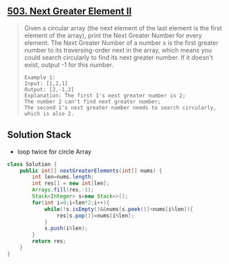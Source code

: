 ## [503. Next Greater Element II](https://leetcode-cn.com/problems/next-greater-element-ii/)

> Given a circular array (the next element of the last element is the first element of the array), print the Next Greater Number for every element. The Next Greater Number of a number x is the first greater number to its traversing-order next in the array, which means you could search circularly to find its next greater number. If it doesn't exist, output -1 for this number.
>
> ```
> Example 1:
> Input: [1,2,1]
> Output: [2,-1,2]
> Explanation: The first 1's next greater number is 2; 
> The number 2 can't find next greater number; 
> The second 1's next greater number needs to search circularly, which is also 2.
> ```
>
> 
>

## Solution Stack

* loop twice for circle Array

```java
class Solution {
    public int[] nextGreaterElements(int[] nums) {
        int len=nums.length;
        int res[] = new int[len];
        Arrays.fill(res,-1);
        Stack<Integer> s=new Stack<>();
        for(int i=0;i<len*2;i++){
            while(!s.isEmpty()&&nums[s.peek()]<nums[i%len]){
                res[s.pop()]=nums[i%len];
            }
            s.push(i%len);
        }
        return res;
    }
}
```

